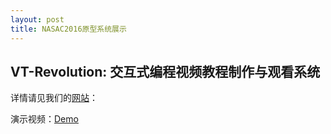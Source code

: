 ```yaml
---
layout: post
title: NASAC2016原型系统展示 
---
```


## VT-Revolution: 交互式编程视频教程制作与观看系统


详情请见我们的<a href="http://baolingfeng.xyz:8080/VTRevolution/">网站</a>：

演示视频：<a href="http://baolingfeng.xyz:8080/VTRevolution/demo.jsp">Demo</a>
